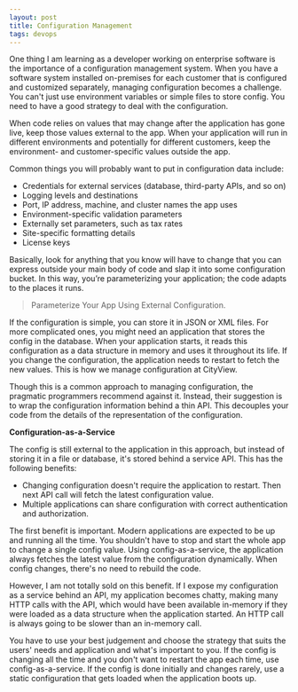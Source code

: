 ```yaml
---
layout: post
title: Configuration Management
tags: devops
---
```


One thing I am learning as a developer working on enterprise software is the importance of a configuration management system. When you have a software system installed on-premises for each customer that is configured and customized separately, managing configuration becomes a challenge. You can't just use environment variables or simple files to store config. You need to have a good strategy to deal with the configuration.  

When code relies on values that may change after the application has gone live, keep those values external to the app. When your application will run in different environments and potentially for different customers, keep the environment- and customer-specific values outside the app. 

Common things you will probably want to put in configuration data include: 

- Credentials for external services (database, third-party APIs, and so on)
- Logging levels and destinations
- Port, IP address, machine, and cluster names the app uses
- Environment-specific validation parameters
- Externally set parameters, such as tax rates
- Site-specific formatting details
- License keys

Basically, look for anything that you know will have to change that you can express outside your main body of code and slap it into some configuration bucket. In this way, you’re parameterizing your application; the code adapts to the places it runs. 

> Parameterize Your App Using External Configuration.


If the configuration is simple, you can store it in JSON or XML files. For more complicated ones, you might need an application that stores the config in the database. When your application starts, it reads this configuration as a data structure in memory and uses it throughout its life. If you change the configuration, the application needs to restart to fetch the new values. This is how we manage configuration at CityView.

Though this is a common approach to managing configuration, the pragmatic programmers recommend against it. Instead, their suggestion is to wrap the configuration information behind a thin API. This decouples your code from the details of the representation of the configuration.

**Configuration-as-a-Service**

The config is still external to the application in this approach, but instead of storing it in a file or database, it's stored behind a service API. This has the following benefits:

- Changing configuration doesn't require the application to restart. Then next API call will fetch the latest configuration value. 
- Multiple applications can share configuration with correct authentication and authorization. 

The first benefit is important. Modern applications are expected to be up and running all the time. You shouldn't have to stop and start the whole app to change a single config value. Using config-as-a-service, the application always fetches the latest value from the configuration dynamically. When config changes, there's no need to rebuild the code. 

However, I am not totally sold on this benefit. If I expose my configuration as a service behind an API, my application becomes chatty, making many HTTP calls with the API, which would have been available in-memory if they were loaded as a data structure when the application started. An HTTP call is always going to be slower than an in-memory call. 

You have to use your best judgement and choose the strategy that suits the users' needs and application and what's important to you. If the config is changing all the time and you don't want to restart the app each time, use config-as-a-service. If the config is done initially and changes rarely, use a static configuration that gets loaded when the application boots up.